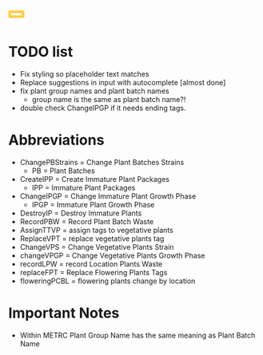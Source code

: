 ![Your Logo](./src/assets/favicon.png)

# TODO list

- Fix styling so placeholder text matches
- Replace suggestions in input with autocomplete [almost done]
- fix plant group names and plant batch names
    - group name is the same as plant batch name?!
- double check ChangeIPGP if it needs ending tags.

# Abbreviations

- ChangePBStrains = Change Plant Batches Strains
    - PB = Plant Batches
- CreateIPP = Create Immature Plant Packages
    - IPP = Immature Plant Packages
- ChangeIPGP = Change Immature Plant Growth Phase
    - IPGP = Immature Plant Growth Phase
- DestroyIP = Destroy Immature Plants
- RecordPBW = Record Plant Batch Waste
- AssignTTVP = assign tags to vegetative plants
- ReplaceVPT = replace vegetative plants tag
- ChangeVPS = Change Vegetative Plants Strain
- changeVPGP = Change Vegetative Plants Growth Phase
- recordLPW = record Location Plants Waste
- replaceFPT = Replace Flowering Plants Tags
- floweringPCBL = flowering plants change by location

# Important Notes

- Within METRC Plant Group Name has the same meaning as Plant Batch Name

